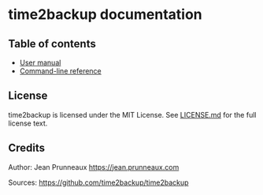 # time2backup documentation

## Table of contents
- [User manual](user_manual.md)
- [Command-line reference](command.md)

## License
time2backup is licensed under the MIT License. See [LICENSE.md](../LICENSE.md) for the full license text.

## Credits
Author: Jean Prunneaux https://jean.prunneaux.com

Sources: https://github.com/time2backup/time2backup

